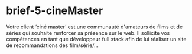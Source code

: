 # brief-5-cineMaster
Votre client ‘ciné master’ est une communauté d'amateurs de films et de séries qui souhaite renforcer sa présence sur le web. Il sollicite vos compétences en tant que développeur full stack afin de lui réaliser un site de recommandations des film/série/…
